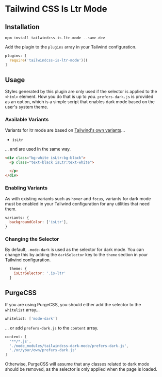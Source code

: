# Tailwind CSS Is Ltr Mode

## Installation

```
npm install tailwindcss-is-ltr-mode --save-dev
```

Add the plugin to the `plugins` array in your Tailwind configuration.

```javascript
plugins: [
  require('tailwindcss-is-ltr-mode')()
]
```

## Usage

Styles generated by this plugin are only used if the selector is applied to the `<html>` element. How you do that is up to you. `prefers-dark.js` is provided as an option, which is a simple script that enables dark mode based on the user's system theme.

### Available Variants

Variants for ltr mode are based on [Tailwind's own variants](https://tailwindcss.com/docs/state-variants/)...

- `isLtr`


... and are used in the same way.

```html
<div class="bg-white isLtr:bg-black">
  <p class="text-black isLtr:text-white">

  </p>
</div>
```

### Enabling Variants

As with existing variants such as `hover` and `focus`, variants for dark mode must be enabled in your Tailwind configuration for any utilities that need them.

```javascript
variants: {
  backgroundColor: ['isLtr'],
}
```

### Changing the Selector

By default, `.mode-dark` is used as the selector for dark mode. You can change this by adding the `darkSelector` key to the `theme` section in your Tailwind configuration.

```javascript
  theme: {
    isLtrSelector: '.is-ltr'
  }
```


## PurgeCSS

If you are using PurgeCSS, you should either add the selector to the `whitelist` array...

```javascript
whitelist: ['mode-dark']
```

... or add `prefers-dark.js` to the `content` array.

```javascript
content: [
  '**/*.js',
  './node_modules/tailwindcss-dark-mode/prefers-dark.js',
  './or/your/own/prefers-dark.js'
]
```

Otherwise, PurgeCSS will assume that any classes related to dark mode should be removed, as the selector is only applied when the page is loaded.
